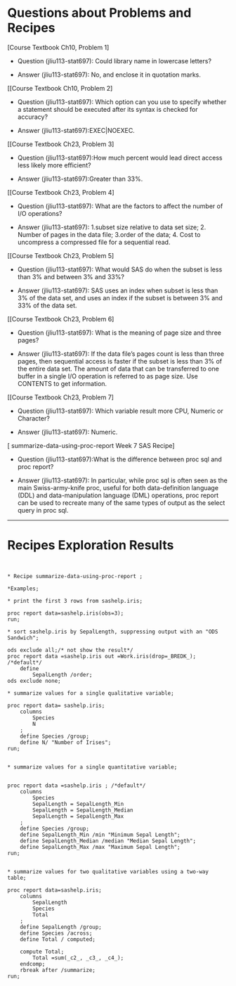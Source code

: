 
# Questions about Problems and Recipes



[Course Textbook Ch10, Problem 1]
* Question (jliu113-stat697): Could library name in lowercase letters?
- Answer (jliu113-stat697): No, and enclose it in quotation marks.

[[Course Textbook Ch10, Problem 2]
* Question (jliu113-stat697): Which option can you use to specify whether a statement should be executed after its syntax is checked for accuracy?
- Answer (jliu113-stat697):EXEC|NOEXEC.

[[Course Textbook Ch23, Problem 3]
* Question (jliu113-stat697):How much percent would lead direct access less likely more efficient?
- Answer (jliu113-stat697):Greater than 33%.

[[Course Textbook Ch23, Problem 4]
* Question (jliu113-stat697): What are the factors to affect the number of I/O operations?  
- Answer (jliu113-stat697): 1.subset size relative to data set size; 2. Number of pages in the data file; 3.order of the data; 4. Cost to uncompress a compressed file for a sequential read.


[[Course Textbook Ch23, Problem 5]
* Question (jliu113-stat697): What would SAS do when the subset is less than 3% and between 3% and 33%?
- Answer (jliu113-stat697): SAS uses an index when subset is less than 3% of the data set, and uses an index if the subset is between 3% and 33% of the data set.



[[Course Textbook Ch23, Problem 6]
* Question (jliu113-stat697): What is the meaning of page size and three pages?
- Answer (jliu113-stat697): If the data file’s pages count is less than three pages, then sequential access is faster if the subset is less than 3% of the entire data set. The amount of data that can be transferred to one buffer in a single I/O operation is referred to as page size. Use CONTENTS to get information.


[[Course Textbook Ch23, Problem 7]
* Question (jliu113-stat697): Which variable result more CPU, Numeric or Character?
- Answer (jliu113-stat697):  Numeric.                                                                                                                                                                                                      






[ summarize-data-using-proc-report Week 7 SAS Recipe]
* Question (jliu113-stat697):What is the difference between proc sql and proc report?
- Answer (jliu113-stat697):  In particular, while proc sql is often seen as the main Swiss-army-knife proc, useful for both data-definition language (DDL) and data-manipulation
language (DML) operations, proc report can be used to recreate many of the same types of output as the select query in proc sql.




***



# Recipes Exploration Results



```


* Recipe summarize-data-using-proc-report ;

*Examples;

* print the first 3 rows from sashelp.iris;

proc report data=sashelp.iris(obs=3);
run;

* sort sashelp.iris by SepalLength, suppressing output with an "ODS Sandwich";

ods exclude all;/* not show the result*/
proc report data =sashelp.iris out =Work.iris(drop=_BREDK_); /*default*/
    define 
	    SepalLength /order;
ods exclude none;

* summarize values for a single qualitative variable;

proc report data= sashelp.iris;
    columns
	    Species
		N
	;
	define Species /group;
	define N/ "Number of Irises";
run;


* summarize values for a single quantitative variable;


proc report data =sashelp.iris ; /*default*/
    columns 
	    Species
		SepalLength = SepalLength_Min
		SepalLength = SepalLength_Median
		SepalLength = SepalLength_Max
	;
    define Species /group; 
	define SepalLength_Min /min "Minimum Sepal Length";
	define SepalLength_Median /median "Median Sepal Length";
	define SepalLength_Max /max "Maximum Sepal Length";
run;


* summarize values for two qualitative variables using a two-way table;

proc report data=sashelp.iris;
    columns 
	    SepalLength
		Species
		Total
	;
	define SepalLength /group;
	define Species /across;
	define Total / computed;

	compute Total;
	    Total =sum(_c2_, _c3_, _c4_);
	endcomp;
	rbreak after /summarize;
run;

